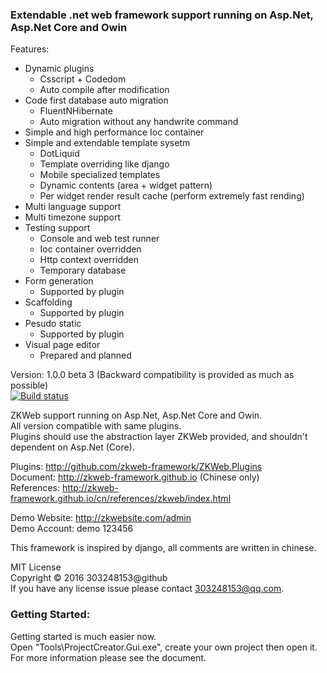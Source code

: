 ### Extendable .net web framework support running on Asp.Net, Asp.Net Core and Owin

Features:<br/>

- Dynamic plugins
	- Csscript + Codedom
	- Auto compile after modification
- Code first database auto migration
	- FluentNHibernate
	- Auto migration without any handwrite command
- Simple and high performance Ioc container
- Simple and extendable template sysetm
	- DotLiquid
	- Template overriding like django
	- Mobile specialized templates
	- Dynamic contents (area + widget pattern)
	- Per widget render result cache (perform extremely fast rending) 
- Multi language support
- Multi timezone support
- Testing support
	- Console and web test runner
	- Ioc container overridden
	- Http context overridden
	- Temporary database
- Form generation
	- Supported by plugin
- Scaffolding
	- Supported by plugin
- Pesudo static
	- Supported by plugin
- Visual page editor
	- Prepared and planned

Version: 1.0.0 beta 3 (Backward compatibility is provided as much as possible)<br/>
[![Build status](https://ci.appveyor.com/api/projects/status/9teo6nnlodxonc3t?svg=true)](https://ci.appveyor.com/project/303248153/zkweb)

ZKWeb support running on Asp.Net, Asp.Net Core and Owin.<br/>
All version compatible with same plugins.<br/>
Plugins should use the abstraction layer ZKWeb provided, and shouldn't dependent on Asp.Net (Core).<br/>

Plugins: http://github.com/zkweb-framework/ZKWeb.Plugins<br/>
Document: http://zkweb-framework.github.io (Chinese only)<br/>
References: http://zkweb-framework.github.io/cn/references/zkweb/index.html<br/>

Demo Website: http://zkwebsite.com/admin<br/>
Demo Account: demo 123456

This framework is inspired by django, all comments are written in chinese.<br/>

MIT License<br/>
Copyright © 2016 303248153@github<br/>
If you have any license issue please contact 303248153@qq.com.<br/>

### Getting Started:

Getting started is much easier now.<br/>
Open "Tools\ProjectCreator.Gui.exe", create your own project then open it.<br/>
For more information please see the document.<br/>
